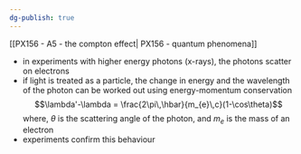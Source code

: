 ```yaml
---
dg-publish: true
---
```


[[PX156 - A5 - the compton effect| PX156 - quantum phenomena]]
- in experiments with higher energy photons (x-rays), the photons scatter on electrons
- if light is treated as a particle, the change in energy and the wavelength of the photon can be worked out using energy-momentum conservation
$$\lambda'-\lambda = \frac{2\pi\,\hbar}{m_{e}\,c}(1-\cos\theta)$$
	where, $\theta$ is the scattering angle of the photon, and $m_e$ is the mass of an electron
- experiments confirm this behaviour 